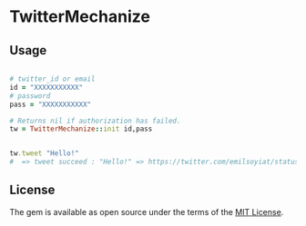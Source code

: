 # TwitterMechanize

## Usage

```ruby

# twitter_id or email
id = "XXXXXXXXXXX"
# password
pass = "XXXXXXXXXXX"

# Returns nil if authorization has failed.
tw = TwitterMechanize::init id,pass


tw.tweet "Hello!"
#  => tweet succeed : "Hello!" => https://twitter.com/emilsoyiat/status/XXXXXXXXXXXXXXXXXX

```

## License

The gem is available as open source under the terms of the [MIT License](http://opensource.org/licenses/MIT).
